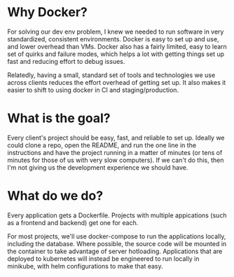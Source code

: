 # Why Docker?
For solving our dev env problem, I knew we needed to run software in very standardized, consistent environments. Docker is easy to set up and use, and lower overhead than VMs. Docker also has a fairly limited, easy to learn set of quirks and failure modes, which helps a lot with getting things set up fast and reducing effort to debug issues.

Relatedly, having a small, standard set of tools and technologies we use across clients reduces the effort overhead of getting set up. It also makes it easier to shift to using docker in CI and staging/production.

# What is the goal?
Every client's project should be easy, fast, and reliable to set up. Ideally we could clone a repo, open the README, and run the one line in the instructions and have the project running in a matter of minutes (or tens of minutes for those of us with very slow computers). If we can't do this, then I'm not giving us the development experience we should have.

# What do we do?
Every application gets a Dockerfile. Projects with multiple appications (such as a frontend and backend) get one for each. 

For most projects, we'll use docker-compose to run the applications locally, including the database. Where possible, the source code will be mounted in the container to take advantage of server hotloading. Applications that are deployed to kubernetes will instead be engineered to run locally in minikube, with helm configurations to make that easy.

